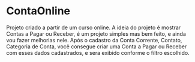 # ContaOnline
Projeto criado a partir de um curso online.
A ideia do projeto é mostrar Contas a Pagar ou Receber, é um projeto simples mas bem feito, e ainda vou fazer melhorias nele.
Após o cadastro da Conta Corrente, Contato, Categoria de Conta, você consegue criar uma Conta a Pagar ou Receber com esses dados cadastrados, e sera exibido conforme o filtro escolhido.
